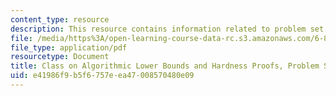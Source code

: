 ```yaml
---
content_type: resource
description: This resource contains information related to problem set 4 solutions.
file: /media/https%3A/open-learning-course-data-rc.s3.amazonaws.com/6-890-algorithmic-lower-bounds-fun-with-hardness-proofs-fall-2014/e41986f9b5f6757eea47008570480e09_MIT6_890F14_ps4-solutions.pdf
file_type: application/pdf
resourcetype: Document
title: Class on Algorithmic Lower Bounds and Hardness Proofs, Problem Set 4 Solutions
uid: e41986f9-b5f6-757e-ea47-008570480e09
---
```

